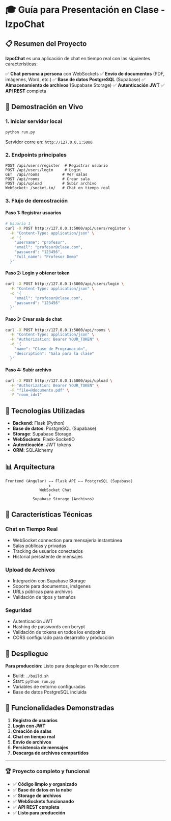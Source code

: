 # 🎓 Guía para Presentación en Clase - IzpoChat

## 📋 Resumen del Proyecto

**IzpoChat** es una aplicación de chat en tiempo real con las siguientes características:

✅ **Chat persona a persona** con WebSockets
✅ **Envío de documentos** (PDF, imágenes, Word, etc.)
✅ **Base de datos PostgreSQL** (Supabase)
✅ **Almacenamiento de archivos** (Supabase Storage)
✅ **Autenticación JWT** 
✅ **API REST** completa

## 🚀 Demostración en Vivo

### 1. **Iniciar servidor local**
```bash
python run.py
```
Servidor corre en: `http://127.0.0.1:5000`

### 2. **Endpoints principales**
```http
POST /api/users/register  # Registrar usuario
POST /api/users/login     # Login  
GET  /api/rooms          # Ver salas
POST /api/rooms          # Crear sala
POST /api/upload         # Subir archivo
WebSocket: /socket.io/   # Chat en tiempo real
```

### 3. **Flujo de demostración**

#### Paso 1: Registrar usuarios
```bash
# Usuario 1
curl -X POST http://127.0.0.1:5000/api/users/register \
  -H "Content-Type: application/json" \
  -d '{
    "username": "profesor",
    "email": "profesor@clase.com",
    "password": "123456",
    "full_name": "Profesor Demo"
  }'
```

#### Paso 2: Login y obtener token
```bash
curl -X POST http://127.0.0.1:5000/api/users/login \
  -H "Content-Type: application/json" \
  -d '{
    "email": "profesor@clase.com",
    "password": "123456"
  }'
```

#### Paso 3: Crear sala de chat
```bash
curl -X POST http://127.0.0.1:5000/api/rooms \
  -H "Content-Type: application/json" \
  -H "Authorization: Bearer YOUR_TOKEN" \
  -d '{
    "name": "Clase de Programación",
    "description": "Sala para la clase"
  }'
```

#### Paso 4: Subir archivo
```bash
curl -X POST http://127.0.0.1:5000/api/upload \
  -H "Authorization: Bearer YOUR_TOKEN" \
  -F "file=@documento.pdf" \
  -F "room_id=1"
```

## 🔧 Tecnologías Utilizadas

- **Backend**: Flask (Python)
- **Base de datos**: PostgreSQL (Supabase) 
- **Storage**: Supabase Storage
- **WebSockets**: Flask-SocketIO
- **Autenticación**: JWT tokens
- **ORM**: SQLAlchemy

## 📊 Arquitectura

```
Frontend (Angular) ←→ Flask API ←→ PostgreSQL (Supabase)
                   ↕
               WebSocket Chat
                   ↕
            Supabase Storage (Archivos)
```

## 🎯 Características Técnicas

### Chat en Tiempo Real
- WebSocket connection para mensajería instantánea
- Salas públicas y privadas
- Tracking de usuarios conectados
- Historial persistente de mensajes

### Upload de Archivos
- Integración con Supabase Storage
- Soporte para documentos, imágenes
- URLs públicas para archivos
- Validación de tipos y tamaños

### Seguridad
- Autenticación JWT
- Hashing de passwords con bcrypt
- Validación de tokens en todos los endpoints
- CORS configurado para desarrollo y producción

## 🚀 Despliegue

**Para producción**: Listo para desplegar en Render.com
- Build: `./build.sh`
- Start: `python run.py`
- Variables de entorno configuradas
- Base de datos PostgreSQL incluida

## 📱 Funcionalidades Demonstradas

1. **Registro de usuarios**
2. **Login con JWT**
3. **Creación de salas**
4. **Chat en tiempo real**
5. **Envío de archivos**
6. **Persistencia de mensajes**
7. **Descarga de archivos compartidos**

---

### 🏆 **Proyecto completo y funcional**
- ✅ **Código limpio y organizado**
- ✅ **Base de datos en la nube**
- ✅ **Storage de archivos**
- ✅ **WebSockets funcionando**
- ✅ **API REST completa**
- ✅ **Listo para producción**
